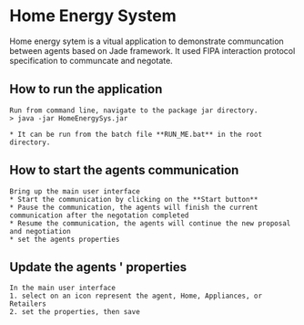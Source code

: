 # Home Energy System
Home energy sytem is a vitual application to demonstrate communcation between agents based on Jade framework.
It used FIPA interaction protocol specification to communcate and negotate.


## How to run the application
    Run from command line, navigate to the package jar directory.
	> java -jar HomeEnergySys.jar
	
    * It can be run from the batch file **RUN_ME.bat** in the root directory.
    
## How to start the agents communication
    Bring up the main user interface
    * Start the communication by clicking on the **Start button**
    * Pause the communication, the agents will finish the current communication after the negotation completed
    * Resume the communication, the agents will continue the new proposal and negotiation
    * set the agents properties

## Update the agents ' properties
	In the main user interface
	1. select on an icon represent the agent, Home, Appliances, or Retailers
	2. set the properties, then save
